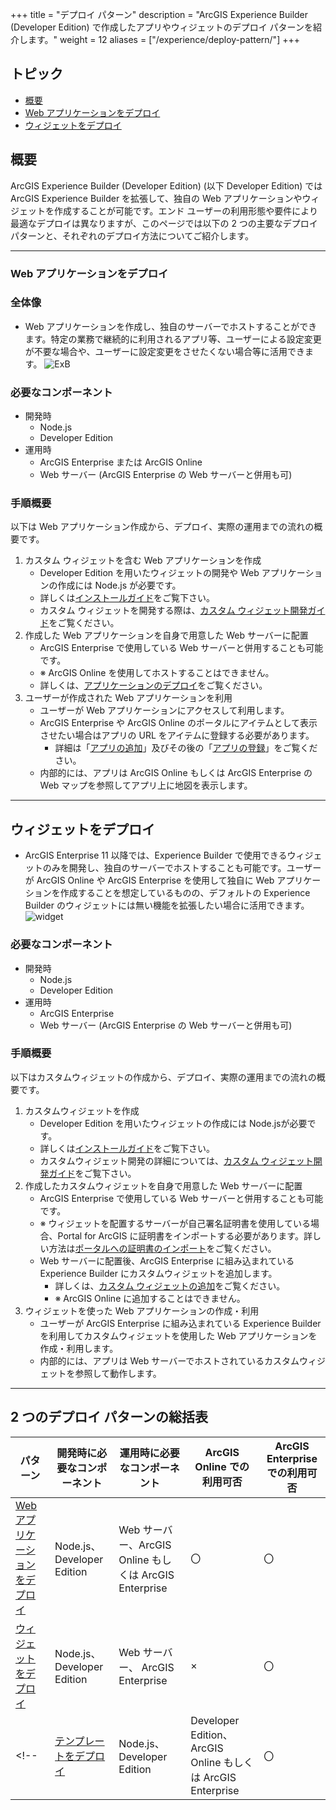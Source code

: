 +++
title = "デプロイ パターン"
description = "ArcGIS Experience Builder (Developer Edition) で作成したアプリやウィジェットのデプロイ パターンを紹介します。"
weight = 12
aliases = ["/experience/deploy-pattern/"]
+++

## トピック
* [概要](#概要)
* [Web アプリケーションをデプロイ](#web-アプリケーションをデプロイ)
* [ウィジェットをデプロイ](#ウィジェットをデプロイ)
<!-- * [テンプレートをデプロイ](#テンプレートをデプロイ) -->

## 概要
ArcGIS Experience Builder (Developer Edition) (以下 Developer Edition) では ArcGIS Experience Builder を拡張して、独自の Web アプリケーションやウィジェットを作成することが可能です。エンド ユーザーの利用形態や要件により最適なデプロイは異なりますが、このページでは以下の 2 つの主要なデプロイ パターンと、それぞれのデプロイ方法についてご紹介します。

---
### Web アプリケーションをデプロイ

### 全体像
* Web アプリケーションを作成し、独自のサーバーでホストすることができます。特定の業務で継続的に利用されるアプリ等、ユーザーによる設定変更が不要な場合や、ユーザーに設定変更をさせたくない場合等に活用できます。
![ExB](https://apps.esrij.com/arcgis-dev/guide/img/experience-builder/deploy-pattern1.png)

### 必要なコンポーネント
* 開発時
  * Node.js
  * Developer Edition
* 運用時
  * ArcGIS Enterprise または ArcGIS Online
  * Web サーバー (ArcGIS Enterprise の Web サーバーと併用も可)

### 手順概要
以下は Web アプリケーション作成から、デプロイ、実際の運用までの流れの概要です。

1. カスタム ウィジェットを含む Web アプリケーションを作成
      * Developer Edition を用いたウィジェットの開発や Web アプリケーションの作成には Node.js が必要です。
      * 詳しくは[インストールガイド](https://esrijapan.github.io/arcgis-dev-resources/tips/experience-builder/install-guide/)をご覧下さい。
      * カスタム ウィジェットを開発する際は、[カスタム ウィジェット開発ガイド](https://esrijapan.github.io/arcgis-dev-resources/tips/experience-builder/widget-development/)をご覧ください。
1. 作成した Web アプリケーションを自身で用意した Web サーバーに配置
    * ArcGIS Enterprise で使用している Web サーバーと併用することも可能です。
    * ※ ArcGIS Online を使用してホストすることはできません。
    * 詳しくは、[アプリケーションのデプロイ](https://esrijapan.github.io/arcgis-dev-resources/tips/experience-builder/deployment-topics/)をご覧ください。
1. ユーザーが作成された Web アプリケーションを利用
    * ユーザーが Web アプリケーションにアクセスして利用します。
    * ArcGIS Enterprise や ArcGIS Online のポータルにアイテムとして表示させたい場合はアプリの URL をアイテムに登録する必要があります。
      * 詳細は「[アプリの追加](https://doc.arcgis.com/ja/arcgis-online/manage-data/add-items.htm#ESRI_SECTION1_0D1B620254F745AE84F394289F8AF44B)」及びその後の「[アプリの登録](https://doc.arcgis.com/ja/arcgis-online/manage-data/add-items.htm#REG_APP)」をご覧ください。
    * 内部的には、アプリは ArcGIS Online もしくは ArcGIS Enterprise の Web マップを参照してアプリ上に地図を表示します。

---
## ウィジェットをデプロイ
* ArcGIS Enterprise 11 以降では、Experience Builder で使用できるウィジェットのみを開発し、独自のサーバーでホストすることも可能です。ユーザーが ArcGIS Online や ArcGIS Enterprise を使用して独自に Web アプリケーションを作成することを想定しているものの、デフォルトの Experience Builder のウィジェットには無い機能を拡張したい場合に活用できます。
![widget](https://apps.esrij.com/arcgis-dev/guide/img/experience-builder/deploy-pattern2.png)
  
### 必要なコンポーネント
* 開発時
  * Node.js
  * Developer Edition 
* 運用時
  * ArcGIS Enterprise
  * Web サーバー (ArcGIS Enterprise の Web サーバーと併用も可)

### 手順概要
以下はカスタムウィジェットの作成から、デプロイ、実際の運用までの流れの概要です。

1. カスタムウィジェットを作成
    * Developer Edition を用いたウィジェットの作成には Node.jsが必要です。
    * 詳しくは[インストールガイド](https://esrijapan.github.io/arcgis-dev-resources/tips/experience-builder/install-guide/)をご覧下さい。
    * カスタムウィジェット開発の詳細については、[カスタム ウィジェット開発ガイド](https://esrijapan.github.io/arcgis-dev-resources/tips/experience-builder/widget-development/)をご覧下さい。
1. 作成したカスタムウィジェットを自身で用意した Web サーバーに配置
    * ArcGIS Enterprise で使用している Web サーバーと併用することも可能です。
    * ※ ウィジェットを配置するサーバーが自己署名証明書を使用している場合、Portal for ArcGIS に証明書をインポートする必要があります。詳しい方法は[ポータルへの証明書のインポート](https://enterprise.arcgis.com/ja/portal/latest/administer/windows/import-a-certificate-into-the-portal.htm)をご覧ください。
    * Web サーバーに配置後、ArcGIS Enterprise に組み込まれている Experience Builder にカスタムウィジェットを追加します。
      * 詳しくは、[カスタム ウィジェットの追加](https://doc.arcgis.com/ja/experience-builder/11.0/configure-widgets/add-custom-widgets.htm)をご覧ください。
      * ※ ArcGIS Online に追加することはできません。
1. ウィジェットを使った Web アプリケーションの作成・利用
    * ユーザーが ArcGIS Enterprise に組み込まれている Experience Builder を利用してカスタムウィジェットを使用した Web アプリケーションを作成・利用します。
    * 内部的には、アプリは Web サーバーでホストされているカスタムウィジェットを参照して動作します。

---
<!-- ## テンプレートをデプロイ
* Esri が用意している [Web アプリケーションのテンプレート](https://enterprise.arcgis.com/en/portal/latest/use/application-templates.htm?lg=en)とは別に、Developer Edition で作成した Web アプリケーションをベースに独自のテンプレートを作成できます。テンプレートを用いることで、ユーザー自身がマップや簡易な設定の変更のみで Web アプリケーションを作成することができるようになります。テンプレートを作成しておくと、必要な機能が共通している複数の業務に対して、異なるマップや設定を適用するだけですぐ各業務向けのアプリを作成できます。
* ここでご紹介する方法では開発環境と運用環境が同じである点にご注意ください。
  ![template](https://apps.esrij.com/arcgis-dev/guide/img/experience-builder/deploy-pattern3.png)

### 必要なコンポーネント
* 開発時
  * Node.js
  * Developer Edition 
* 運用時
  * Node.js
  * Developer Edition 
  * ArcGIS Online または ArcGIS Enterprise

### 手順概要
以下はテンプレートの作成から、デプロイ、実際の運用までの流れの概要です。

1. カスタムウィジェットを含む Web アプリケーションを作成
    * Developer Edition を用いたウィジェットの作成には Node.jsが必要です。
    * 詳しくは[インストールガイド](https://esrijapan.github.io/arcgis-dev-resources/tips/experience-builder/install-guide/)をご覧下さい。
    * カスタム ウィジェットを開発する際は、[カスタム ウィジェット開発ガイド](https://esrijapan.github.io/arcgis-dev-resources/tips/experience-builder/widget-development/)をご覧ください。
1. Web アプリケーションをテンプレートとして保存 (登録)
    * Developer Edition で作成した Web アプリケーションを組織にエクスポートします。
      * Developer Edition でアプリを作成し、[保存] ボタンをクリックした後 [テンプレートの生成] をクリックします。
        ![export_as_template](https://apps.esrij.com/arcgis-dev/guide/img/experience-builder/deploy-pattern4.png)
      * マイ コンテンツに戻り、組織に共有します。
        ![config_params](https://apps.esrij.com/arcgis-dev/guide/img/experience-builder/deploy-pattern5.png)
      * テンプレートは、組織が設定するテンプレート グループに共有される必要があります。管理権限を持っていない場合、権限が無いことと別途マニュアルで追加する必要がある旨がダイアログで表示されます。
      * 組織の管理者権限がある場合、以下の手順でテンプレート グループを設定できます。
        * [組織] → [設定] → [マップ] の順にクリック
          ![org_setting](https://apps.esrij.com/arcgis-dev/guide/img/experience-builder/deploy-pattern6.png)
        * [テンプレート] の中でテンプレートを共有するグループを指定
          ![set_template_gr](https://apps.esrij.com/arcgis-dev/guide/img/experience-builder/deploy-pattern7.png)
          * [Esri のデフォルトの構成可能なアプリをグループで共有します] をクリックすると、Esri がデフォルトで用意しているテンプレートも通常どおり使用できます。
1. テンプレートを使った Web アプリケーションの作成・利用
    * ユーザーが ArcGIS Online もしくは ArcGIS Enterprise のテンプレートから Web アプリケーションを作成・利用します。
    * 内部的には、アプリは Developer Edition のテンプレートを参照して動作します。
    
    <br>※ 上記理由から、運用時においてもユーザーが Developer Edition にアクセスできる必要があります。</br> -->

## 2 つのデプロイ パターンの総括表
| パターン | 開発時に必要なコンポーネント | 運用時に必要なコンポーネント | ArcGIS Online での利用可否 | ArcGIS Enterprise での利用可否 |
|---|---|---|---|---|
| [Web アプリケーションをデプロイ](#web-アプリケーションをデプロイ) | Node.js、Developer Edition | Web サーバー、ArcGIS Online もしくは ArcGIS Enterprise | 〇 | 〇 |
| [ウィジェットをデプロイ](#ウィジェットをデプロイ) | Node.js、Developer Edition | Web サーバー、 ArcGIS Enterprise | × | 〇 |
<!-- | [テンプレートをデプロイ](#テンプレートをデプロイ) | Node.js、Developer Edition | Developer Edition、ArcGIS Online もしくは ArcGIS Enterprise | 〇 | 〇 | -->